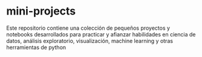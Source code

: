 # mini-projects
Este repositorio contiene una colección de pequeños proyectos y notebooks desarrollados para practicar y afianzar habilidades en ciencia de datos, análisis exploratorio, visualización, machine learning y otras herramientas de python
